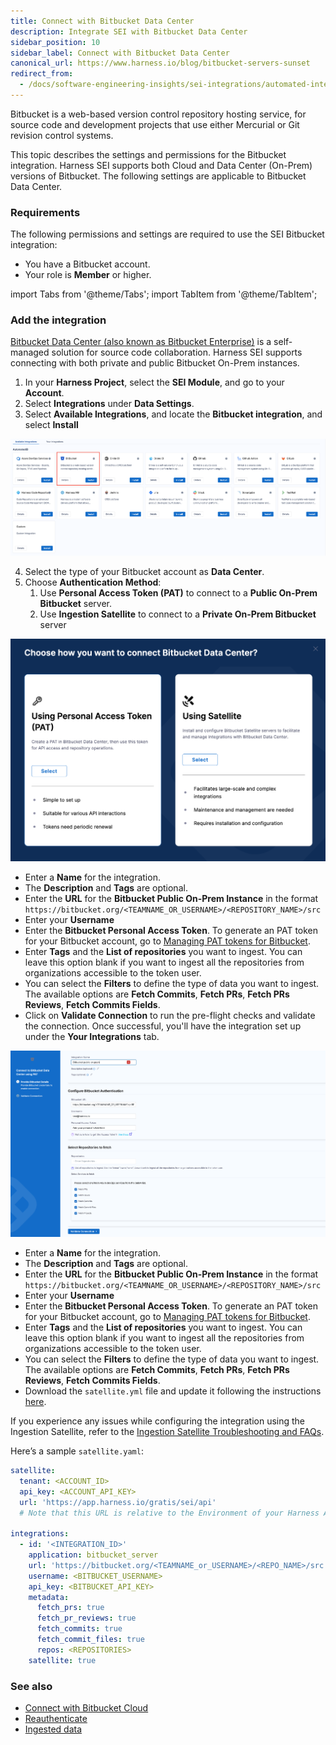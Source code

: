 ```yaml
---
title: Connect with Bitbucket Data Center
description: Integrate SEI with Bitbucket Data Center
sidebar_position: 10
sidebar_label: Connect with Bitbucket Data Center
canonical_url: https://www.harness.io/blog/bitbucket-servers-sunset
redirect_from:
  - /docs/software-engineering-insights/sei-integrations/automated-integrations/sei-integration-bitbucket
---
```


Bitbucket is a web-based version control repository hosting service, for source code and development projects that use either Mercurial or Git revision control systems.

This topic describes the settings and permissions for the Bitbucket integration. Harness SEI supports both Cloud and Data Center (On-Prem) versions of Bitbucket. The following settings are applicable to Bitbucket Data Center.

### Requirements

The following permissions and settings are required to use the SEI Bitbucket integration:

* You have a Bitbucket account.
* Your role is **Member** or higher.

import Tabs from '@theme/Tabs';
import TabItem from '@theme/TabItem';

### Add the integration

[Bitbucket Data Center (also known as Bitbucket Enterprise)](https://www.atlassian.com/software/bitbucket/enterprise) is a self-managed solution for source code collaboration. Harness SEI supports connecting with both private and public Bitbucket On-Prem instances.

1. In your **Harness Project**, select the **SEI Module**, and go to your **Account**.
2. Select **Integrations** under **Data Settings**.
3. Select **Available Integrations**, and locate the **Bitbucket integration**, and select **Install**

![](../static/bitbucket-1.png)

4. Select the type of your Bitbucket account as **Data Center**.
5. Choose **Authentication Method**:
   1. Use **Personal Access Token (PAT)** to connect to a **Public On-Prem Bitbucket** server.
   2. Use **Ingestion Satellite** to connect to a **Private On-Prem Bitbucket** server

![](../static/bitbucket-7.png)


<Tabs>
  <TabItem value="pat" label="Using PAT" default>

* Enter a **Name** for the integration.
* The **Description** and **Tags** are optional.
* Enter the **URL** for the **Bitbucket Public On-Prem Instance** in the format `https://bitbucket.org/<TEAMNAME_OR_USERNAME>/<REPOSITORY_NAME>/src`
* Enter your **Username**
* Enter the **Bitbucket Personal Access Token**. To generate an PAT token for your Bitbucket account, go to [Managing PAT tokens for Bitbucket](https://support.atlassian.com/bitbucket-cloud/docs/create-a-repository-access-token/).
* Enter **Tags** and the **List of repositories** you want to ingest. You can leave this option blank if you want to ingest all the repositories from organizations accessible to the token user.
* You can select the **Filters** to define the type of data you want to ingest. The available options are **Fetch Commits**, **Fetch PRs**, **Fetch PRs Reviews**, **Fetch Commits Fields**.
* Click on **Validate Connection** to run the pre-flight checks and validate the connection. Once successful, you'll have the integration set up under the **Your Integrations** tab.

![](../static/bitbucket-8.png)

</TabItem>

  <TabItem value="satellite" label="Using Ingestion Satellite">

* Enter a **Name** for the integration.
* The **Description** and **Tags** are optional.
* Enter the **URL** for the **Bitbucket Public On-Prem Instance** in the format `https://bitbucket.org/<TEAMNAME_OR_USERNAME>/<REPOSITORY_NAME>/src`
* Enter your **Username**
* Enter the **Bitbucket Personal Access Token**. To generate an PAT token for your Bitbucket account, go to [Managing PAT tokens for Bitbucket](https://support.atlassian.com/bitbucket-cloud/docs/create-a-repository-access-token/).
* Enter **Tags** and the **List of repositories** you want to ingest. You can leave this option blank if you want to ingest all the repositories from organizations accessible to the token user.
* You can select the **Filters** to define the type of data you want to ingest. The available options are **Fetch Commits**, **Fetch PRs**, **Fetch PRs Reviews**, **Fetch Commits Fields**.
* Download the `satellite.yml` file and update it following the instructions [here](/docs/software-engineering-insights/sei-ingestion-satellite/satellite-overview).

If you experience any issues while configuring the integration using the Ingestion Satellite, refer to the [Ingestion Satellite Troubleshooting and FAQs](/docs/software-engineering-insights/sei-ingestion-satellite/satellite-troubleshooting-and-faqs).

Here’s a sample `satellite.yaml`:

```yaml
satellite:
  tenant: <ACCOUNT_ID>
  api_key: <ACCOUNT_API_KEY>
  url: 'https://app.harness.io/gratis/sei/api' 
  # Note that this URL is relative to the Environment of your Harness Account

integrations:
  - id: '<INTEGRATION_ID>'
    application: bitbucket_server
    url: 'https://bitbucket.org/<TEAMNAME_or_USERNAME>/<REPO_NAME>/src'
    username: <BITBUCKET_USERNAME>
    api_key: <BITBUCKET_API_KEY>
    metadata:
      fetch_prs: true
      fetch_pr_reviews: true
      fetch_commits: true
      fetch_commit_files: true
      repos: <REPOSITORIES>
    satellite: true

```

</TabItem>
</Tabs>

### See also

* [Connect with Bitbucket Cloud](/docs/software-engineering-insights/sei-integrations/bitbucket/sei-bitbucket-cloud)
* [Reauthenticate](/docs/software-engineering-insights/sei-integrations/reauthenticate-integration)
* [Ingested data](/docs/software-engineering-insights/sei-integrations/bitbucket/sei-bitbucket-datasheet)